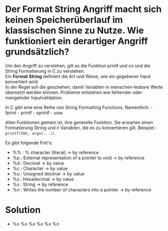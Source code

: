 # Der Format String Angriff macht sich keinen Speicherüberlauf im klassischen Sinne zu Nutze. Wie funktioniert ein derartiger Angriff grundsätzlich?

Um den Angriff zu verstehen, gilt es die Funktion printf und co und die String Formatierung in C zu verstehen.  
Ein **Format String** definiert die Art und Weise, wie ein gegebener Input konvertiert wird.  
In der Regel soll die geschehen, damit Variablen in menschen-lesbare Werte übersetzt werden können.
Probleme entstehen wie fehlender oder mangelnder Inputvalidation.  

In C gibt eine eine Reihe von String Formatting Functions. Namentlich:
	- fprint
	- printf
	- sprintf
	- usw.

Allen Funktionen gemein ist, ihre generelle Funktion. Sie erwarten einen Formatierung String und *n* Variablen, die es zu konvertieren gilt. 
Beispiel : `printf(fmt, args(...))`.

Es gibt folgende Fmt's:
- %% : % character (literal) -> by reference
- %p : External representation of a pointer to void -> by reference
- %d : Decimal -> by value
- %c : Character -> by value
- %u : Unsigned decimal -> by value
- %x : Hexadecimal -> by value
- %s : String -> by reference
- %n : Writes the number of characters into a pointer -> by reference

# Solution
- %x %x %x %x %x %n
